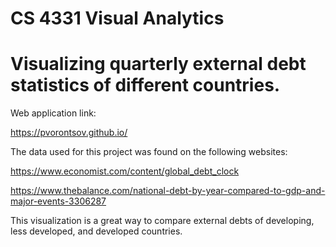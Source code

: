 # CS 4331 Visual Analytics

# Visualizing quarterly external debt statistics of different countries.

Web application link:

https://pvorontsov.github.io/

The data used for this project was found on the following websites: 

https://www.economist.com/content/global_debt_clock

https://www.thebalance.com/national-debt-by-year-compared-to-gdp-and-major-events-3306287

This visualization is a great way to compare external debts of developing, less developed, and developed countries.
